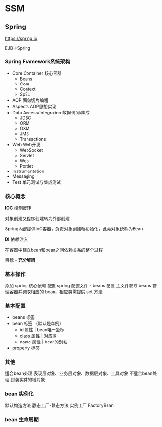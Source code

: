 # SSM

## Spring

https://spring.io

EJB->Spring

### Spring Framework系统架构

- Core Container 核心容器
  - Beans
  - Core
  - Context
  - SpEL
- AOP 面向切片编程
- Aspects AOP思想实现
- Data Access/Integration 数据访问/集成
  - JDBC
  - ORM
  - OXM
  - JMS
  - Transactions
- Web Web开发
  - WebSocket
  - Servlet
  - Web
  - Portlet
- Instrumentation
- Messaging
- Test 单元测试与集成测试

### 核心概念

**IOC** 控制反转

对象创建又程序创建转为外部创建

Spring内部提供IoC容器，负责对象创建和初始化，此类对象统称为Bean

**DI** 依赖注入

在容器中建立bean和bean之间依赖关系的整个过程

目标 - **充分解耦**

### 基本操作

添加 spring 核心依赖
配置 spring 配置文件 - beans 配置
主文件获取 beans 管理容器并调取相应的 bean，相应类需提供 set 方法

### 基本配置

* beans 标签
* bean 标签 （默认是单例）
  * id 属性 | bean唯一坐标
  * class 属性 | 对应类
  * name 属性 | bean的别名
* property 标签

### 其他

适合bean处理    表现层对象、业务层对象、数据层对象、工具对象
不适合bean处理    封装实体的域对象

### bean 实例化

默认构造方法
静态工厂-静态方法
实例工厂
FactoryBean

### bean 生命周期
